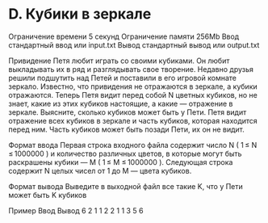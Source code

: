 # D. Кубики в зеркале
Ограничение времени	5 секунд
Ограничение памяти	256Mb
Ввод	стандартный ввод или input.txt
Вывод	стандартный вывод или output.txt

Привидение Петя любит играть со своими кубиками. Он любит выкладывать их в ряд и разглядывать свое творение. Недавно друзья решили подшутить над Петей и поставили в его игровой комнате зеркало. Известно, что привидения не отражаются в зеркале, а кубики отражаются. Теперь Петя видит перед собой N цветных кубиков, но не знает, какие из этих кубиков настоящие, а какие — отражение в зеркале. Выясните, сколько кубиков может быть у Пети. Петя видит отражение всех кубиков в зеркале и часть кубиков, которая находится перед ним. Часть кубиков может быть позади Пети, их он не видит.



Формат ввода
Первая строка входного файла содержит число N ( 1 ≤ N ≤ 1000000 ) и количество различных цветов, в которые могут быть раскрашены кубики — M ( 1 ≤ M ≤ 1000000 ). Следующая строка содержит N целых чисел от 1 до M — цвета кубиков.

Формат вывода
Выведите в выходной файл все такие K, что у Пети может быть K кубиков

Пример
Ввод	Вывод
6 2
1 1 2 2 1 1
3 5 6